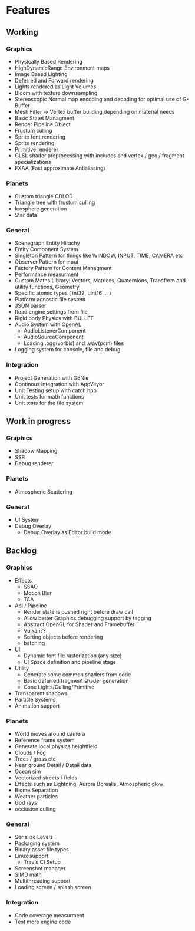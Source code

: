 # Features

## Working

### Graphics
 * Physically Based Rendering
 * HighDynamicRange Environment maps
 * Image Based Lighting
 * Deferred and Forward rendering
 * Lights rendered as Light Volumes
 * Bloom with texture downsampling
 * Stereoscopic Normal map encoding and decoding for optimal use of G-Buffer
 * Mesh Filter -> Vertex buffer building depending on material needs
 * Basic Statet Managment
 * Render Pipeline Object
 * Frustum culling
 * Sprite font rendering
 * Sprite rendering
 * Primitive renderer
 * GLSL shader preprocessing with includes and vertex / geo / fragment specializations
 * FXAA (Fast approximate Antialiasing)
 
### Planets
 * Custom triangle CDLOD
 * Triangle tree with frustum culling
 * Icosphere generation
 * Star data 
 
### General
 * Scenegraph Entity Hirachy 
 * Entity Component System 
 * Singleton Pattern for things like WINDOW, INPUT, TIME, CAMERA etc 
 * Observer Pattern for input 
 * Factory Pattern for Content Managment 
 * Performance measurment
 * Custom Maths Library: Vectors, Matrices, Quaternions, Transform and utility functions, Geometry
 * Specific atomic types ( int32, uint16 ... )
 * Platform agnostic file system
 * JSON parser
 * Read engine settings from file
 * Rigid body Physics with BULLET
 * Audio System with OpenAL
     * AudioListenerComponent
     * AudioSourceComponent
     * Loading .ogg(vorbis) and .wav(pcm) files
 * Logging system for console, file and debug

### Integration
 * Project Generation with GENie
 * Continous Integration with AppVeyor
 * Unit Testing setup with catch.hpp
 * Unit tests for math functions
 * Unit tests for the file system
 
## Work in progress

### Graphics
 * Shadow Mapping
 * SSR
 * Debug renderer

### Planets
 * Atmospheric Scattering
 
### General
 * UI System
 * Debug Overlay
     * Debug Overlay as Editor build mode
 
## Backlog

### Graphics
 * Effects
     * SSAO
     * Motion Blur
     * TAA
 * Api / Pipeline
     * Render state is pushed right before draw call
     * Allow better Graphics debugging support by tagging
     * Abstract OpenGL for Shader and Framebuffer
     * Vulkan??
     * Sorting objects before rendering
     * batching 
 * UI
     * Dynamic font file rasterization (any size)
     * UI Space definition and pipeline stage
 * Utility
     * Generate some common shaders from code
     * Basic deferred fragment shader generation
     * Cone Lights/Culling/Primitive
 * Transparent shadows
 * Particle Systems
 * Animation support
 
### Planets
 * World moves around camera
 * Reference frame system
 * Generate local physics heightfield
 * Clouds / Fog
 * Trees / grass etc
 * Near ground Detail / Detail data
 * Ocean sim
 * Vectorized streets / fields
 * Effects such as Lightning, Aurora Borealis, Atmospheric glow
 * Biome Separation
 * Weather particles
 * God rays
 * occlusion culling
 
### General
 * Serialize Levels
 * Packaging system
 * Binary asset file types
 * Linux support
     * Travis CI Setup
 * Screenshot manager
 * SIMD math
 * Multithreading support
 * Loading screen / splash screen
 
### Integration
 * Code coverage measurment
 * Test more engine code